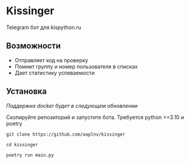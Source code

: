 # Kissinger

Telegram бот для kispython.ru

## Возможности
* Отправляет код на проверку
* Помнит группу и номер пользователя в списках
* Дает статистику успеваемости

## Установка
*Поддержка docker будет в следующем обновлении*

Скопируйте репозиторий и запустите бота. Требуется python >=3.10 и poetry

``git clone https://github.com/aaplnv/kissinger``

``cd kissinger``

``poetry run main.py``